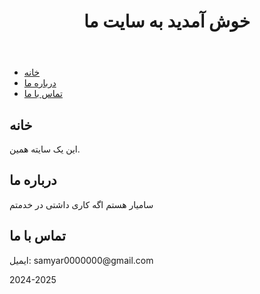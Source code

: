
<!DOCTYPE html>
<html lang="fa">
<head>
    <meta charset="UTF-8">
    <meta name="viewport" content="width=device-width, initial-scale=1.0">
    <title>درود!</title>
</head>
<body>
    <header>
        <h1>خوش آمدید به سایت ما</h1>
    </header>
    <nav>
        <ul>
            <li><a href="#home">خانه</a></li>
            <li><a href="#about">درباره ما</a></li>
            <li><a href="#contact">تماس با ما</a></li>
        </ul>
    </nav>
    <section id="home">
        <h2>خانه</h2>
        <p>این یک سایته همین.</p>
    </section>
    <section id="about">
        <h2>درباره ما</h2>
        <p>سامیار هستم اگه کاری داشتی در خدمتم</p>
    </section>
    <section id="contact">
        <h2>تماس با ما</h2>
        <p>ایمیل: samyar0000000@gmail.com</p>
    </section>
    <footer>
        <p>2024-2025</p>
    </footer>
</body>
</html>
